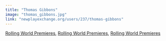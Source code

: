```yaml
---
title: "Thomas Gibbons"
image: "thomas_gibbons.jpg"
link: "newplayexchange.org/users/237/thomas-gibbons"
---
```


[Rolling World Premieres](/programs/rolling-world-premieres), [Rolling World Premieres](/programs/rolling-world-premieres), [Rolling World Premieres](/programs/rolling-world-premieres)